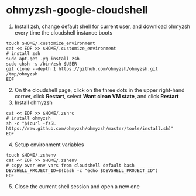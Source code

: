 # ohmyzsh-google-cloudshell

1. Install zsh, change default shell for current user, and download ohmyzsh every time the cloudshell instance boots
```
touch $HOME/.customize_environment
cat << EOF >> $HOME/.customize_environment
# install zsh
sudo apt-get -yq install zsh
sudo chsh -s /bin/zsh $USER
git clone --depth 1 https://github.com/ohmyzsh/ohmyzsh.git /tmp/ohmyzsh
EOF
```
2. On the cloudshell page, click on the three dots in the upper right-hand corner, click **Restart**, select **Want clean VM state**, and click **Restart**
3. Install ohmyzsh
```
cat << EOF >> $HOME/.zshrc
# install ohmyzsh
sh -c "$(curl -fsSL https://raw.github.com/ohmyzsh/ohmyzsh/master/tools/install.sh)"
EOF
```
4. Setup environment variables
```
touch $HOME/.zshenv
cat << EOF >> $HOME/.zshenv
# copy over env vars from cloudshell default bash
DEVSHELL_PROJECT_ID=$(bash -c "echo $DEVSHELL_PROJECT_ID")
EOF
```
5. Close the current shell session and open a new one
